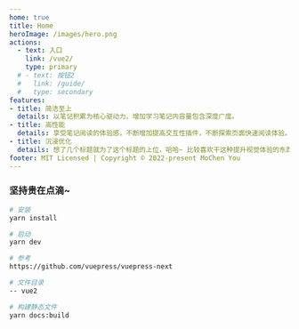 ```yaml
---
home: true
title: Home
heroImage: /images/hero.png
actions:
  - text: 入口
    link: /vue2/
    type: primary
  # - text: 按钮2
  #   link: /guide/
  #   type: secondary
features:
- title: 简洁至上
  details: 以笔记积累为核心驱动力，增加学习笔记内容量包含深度广度。
- title: 高性能
  details: 享受笔记阅读的体验感，不断增加提高交互性插件，不断探索页面快速阅读体验。
- title: 沉浸优化
  details: 想了几个标题就为了这个标题的上位，哈哈~ 比较喜欢干这种提升视觉体验的东西。
footer: MIT Licensed | Copyright © 2022-present MoChen You
---
```


### 坚持贵在点滴~

``` bash
# 安装
yarn install

# 启动
yarn dev

# 参考
https://github.com/vuepress/vuepress-next

# 文件目录
-- vue2

# 构建静态文件
yarn docs:build
```